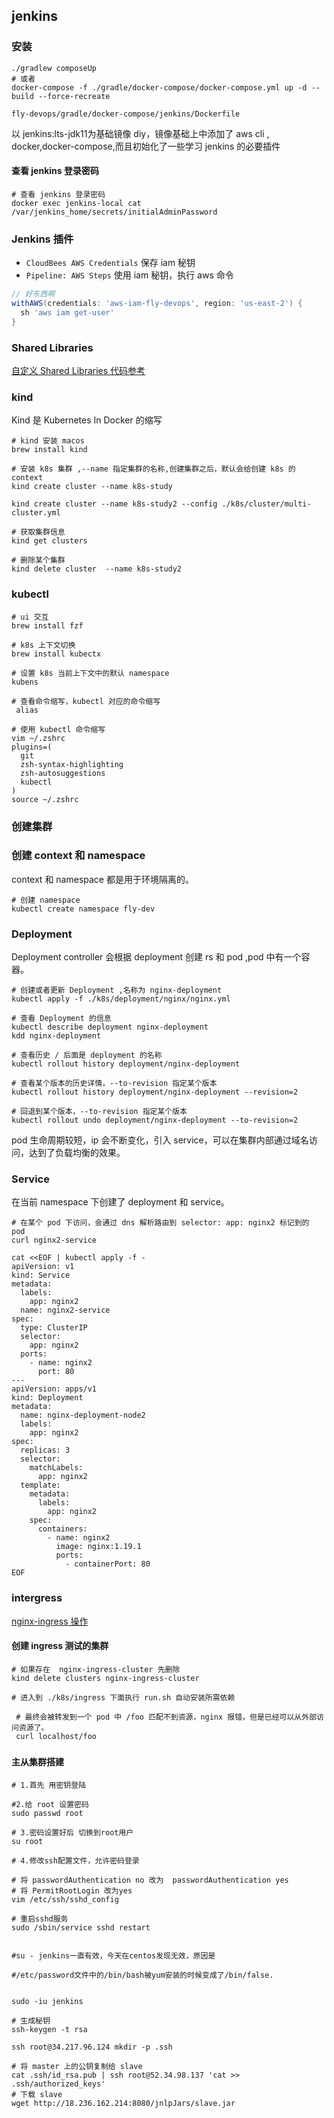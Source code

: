 ## jenkins

### 安装

```shell
./gradlew composeUp
# 或者
docker-compose -f ./gradle/docker-compose/docker-compose.yml up -d --build --force-recreate
```

`fly-devops/gradle/docker-compose/jenkins/Dockerfile`

以 jenkins:lts-jdk11为基础镜像 diy，镜像基础上中添加了 aws cli , docker,docker-compose,而且初始化了一些学习 jenkins 的必要插件

#### 查看 jenkins 登录密码

```shell
# 查看 jenkins 登录密码
docker exec jenkins-local cat /var/jenkins_home/secrets/initialAdminPassword
```

### Jenkins 插件

- `CloudBees AWS Credentials` 保存 iam 秘钥
- `Pipeline: AWS Steps` 使用 iam 秘钥，执行 aws 命令

```groovy
// 好东西啊
withAWS(credentials: 'aws-iam-fly-devops', region: 'us-east-2') {
  sh 'aws iam get-user'
}
```

### Shared Libraries

[自定义 Shared Libraries 代码参考](https://github.com/zhangpanqin/fly-devops-lib)

### kind

Kind 是 Kubernetes In Docker 的缩写

```shell
# kind 安装 macos
brew install kind

# 安装 k8s 集群 ,--name 指定集群的名称,创建集群之后，默认会给创建 k8s 的 context
kind create cluster --name k8s-study

kind create cluster --name k8s-study2 --config ./k8s/cluster/multi-cluster.yml 

# 获取集群信息
kind get clusters

# 删除某个集群
kind delete cluster  --name k8s-study2
```

### kubectl

```shell
# ui 交互
brew install fzf

# k8s 上下文切换
brew install kubectx

# 设置 k8s 当前上下文中的默认 namespace
kubens

# 查看命令缩写，kubectl 对应的命令缩写
 alias
 
# 使用 kubectl 命令缩写
vim ~/.zshrc
plugins=(
  git
  zsh-syntax-highlighting
  zsh-autosuggestions
  kubectl
)
source ~/.zshrc
```

### 创建集群

### 创建 context 和 namespace

context 和 namespace 都是用于环境隔离的。

```shell
# 创建 namespace
kubectl create namespace fly-dev
```

### Deployment

Deployment controller 会根据 deployment 创建 rs 和 pod ,pod 中有一个容器。

```shell
# 创建或者更新 Deployment ,名称为 nginx-deployment
kubectl apply -f ./k8s/deployment/nginx/nginx.yml

# 查看 Deployment 的信息
kubectl describe deployment nginx-deployment
kdd nginx-deployment

# 查看历史 / 后面是 deployment 的名称
kubectl rollout history deployment/nginx-deployment

# 查看某个版本的历史详情，--to-revision 指定某个版本
kubectl rollout history deployment/nginx-deployment --revision=2

# 回退到某个版本，--to-revision 指定某个版本
kubectl rollout undo deployment/nginx-deployment --to-revision=2
```

pod 生命周期较短，ip 会不断变化，引入 service，可以在集群内部通过域名访问，达到了负载均衡的效果。

### Service

在当前 namespace 下创建了 deployment 和 service。

```shell
# 在某个 pod 下访问，会通过 dns 解析路由到 selector: app: nginx2 标记到的 pod
curl nginx2-service 
```

```shell
cat <<EOF | kubectl apply -f -
apiVersion: v1
kind: Service
metadata:
  labels:
    app: nginx2
  name: nginx2-service
spec:
  type: ClusterIP
  selector:
    app: nginx2
  ports:
    - name: nginx2
      port: 80
---
apiVersion: apps/v1
kind: Deployment
metadata:
  name: nginx-deployment-node2
  labels:
    app: nginx2
spec:
  replicas: 3
  selector:
    matchLabels:
      app: nginx2
  template:
    metadata:
      labels:
        app: nginx2
    spec:
      containers:
        - name: nginx2
          image: nginx:1.19.1
          ports:
            - containerPort: 80
EOF
```

### intergress

[nginx-ingress 操作](https://cloud.google.com/community/tutorials/nginx-ingress-gke)

#### 创建 ingress 测试的集群

```shell
# 如果存在  nginx-ingress-cluster 先删除
kind delete clusters nginx-ingress-cluster

# 进入到 ./k8s/ingress 下面执行 run.sh 自动安装所需依赖

 # 最终会被转发到一个 pod 中 /foo 匹配不到资源，nginx 报错，但是已经可以从外部访问资源了。
 curl localhost/foo
```

###  

#### 主从集群搭建

```shell
# 1.首先 用密钥登陆

#2.给 root 设置密码 
sudo passwd root

# 3.密码设置好后 切换到root用户 
su root

# 4.修改ssh配置文件，允许密码登录

# 将 passwordAuthentication no 改为  passwordAuthentication yes
# 将 PermitRootLogin 改为yes
vim /etc/ssh/sshd_config

# 重启sshd服务
sudo /sbin/service sshd restart


#su - jenkins一直有效，今天在centos发现无效，原因是

#/etc/password文件中的/bin/bash被yum安装的时候变成了/bin/false.


sudo -iu jenkins

# 生成秘钥
ssh-keygen -t rsa

ssh root@34.217.96.124 mkdir -p .ssh

# 将 master 上的公钥复制给 slave
cat .ssh/id_rsa.pub | ssh root@52.34.98.137 'cat >> .ssh/authorized_keys'
# 下载 slave
wget http://18.236.162.214:8080/jnlpJars/slave.jar
```


